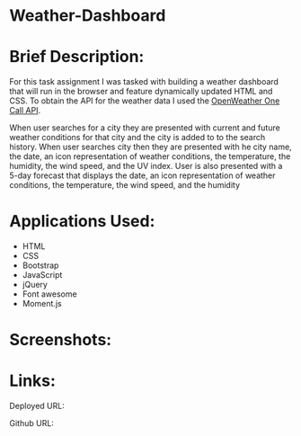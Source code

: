 # Weather-Dashboard

# Brief Description:

For this task assignment I was tasked with building a weather dashboard that will run in the browser and feature dynamically updated HTML and CSS. To obtain the API for the weather data I used the [OpenWeather One Call API](https://openweathermap.org/api/one-call-api).

When user searches for a city they are presented with current and future weather conditions for that city and the city is added to to the search history. When user searches city then they are presented with he city name, the date, an icon representation of weather conditions, the temperature, the humidity, the wind speed, and the UV index. User is also presented with a 5-day forecast that displays the date, an icon representation of weather conditions, the temperature, the wind speed, and the humidity

# Applications Used:

- HTML
- CSS
- Bootstrap
- JavaScript
- jQuery
- Font awesome
- Moment.js

# Screenshots:

# Links:

Deployed URL:

Github URL:
